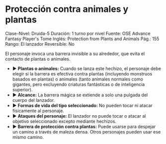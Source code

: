 # Protección contra animales y plantas

Clase-Nivel: Druida-5
Duración: 1 turno por nivel
Fuente: OSE Advance Fantasy Player's Tome
Inglés: Protection from Plants and Animals
Pág.: 155
Rango: El lanzador
Reversible: No

El personaje invoca una barrera invisible a su alrededor, que evita el contacto de plantas o animales. 

- ▶ **Plantas o animales:** Cuando se lanza este hechizo, el personaje debe elegir si la barrera es efectiva contra plantas (incluyendo monstruos basados en plantas) o animales (tanto animales normales como gigantes, pero excluyendo criaturas fantásticas o de inteligencia superior).
- ▶ **Alcance:** La barrera mágica se extiende a solo una pulgada del cuerpo del lanzador.
- ▶ **Formas de vida del tipo seleccionado:** No pueden tocar ni atacar físicamente al personaje.
- ▶ **Ataques del personaje:** El lanzador no puede tocar o atacar al objetivo seleccionado excepto mediante hechizos.
- ▶ **Barrera de protección contra plantas:** Puede usarse para despejar un camino a través de maleza densa. Otros personajes pueden usar ese mismo camino.